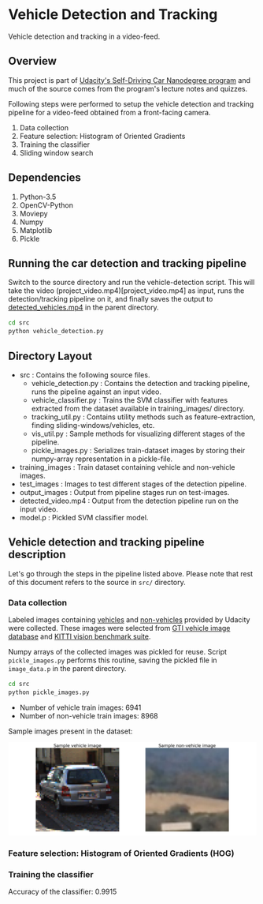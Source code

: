 # Vehicle Detection and Tracking

Vehicle detection and tracking in a video-feed.


## Overview

This project is part of [Udacity's Self-Driving Car Nanodegree program](https://www.udacity.com/drive)
and much of the source comes from the program's lecture notes and quizzes.

Following steps were performed to setup the vehicle detection and tracking
pipeline for a video-feed obtained from a front-facing camera.

1. Data collection
2. Feature selection: Histogram of Oriented Gradients
3. Training the classifier
4. Sliding window search


## Dependencies
1. Python-3.5
2. OpenCV-Python
3. Moviepy
4. Numpy
5. Matplotlib
6. Pickle


## Running the car detection and tracking pipeline
Switch to the source directory and run the vehicle-detection script.
This will take the video (project_video.mp4)[project_video.mp4]
as input, runs the detection/tracking pipeline on it, and finally saves the output
to [detected_vehicles.mp4](detected_vehicles.mp4) in the parent directory.
```bash
cd src
python vehicle_detection.py
```


## Directory Layout
* src : Contains the following source files.
  * vehicle_detection.py : Contains the detection and tracking pipeline, runs
  the pipeline against an input video.
  * vehicle_classifier.py : Trains the SVM classifier with features extracted
  from the dataset available in training_images/ directory.
  * tracking_util.py : Contains utility methods such as feature-extraction,
  finding sliding-windows/vehicles, etc.
  * vis_util.py : Sample methods for visualizing different stages of the pipeline.
  * pickle_images.py : Serializes train-dataset images by storing their numpy-array
   representation in a pickle-file.
* training_images : Train dataset containing vehicle and non-vehicle images.
* test_images : Images to test different stages of the detection pipeline.
* output_images : Output from pipeline stages run on test-images.
* detected_video.mp4 : Output from the detection pipeline run on the input video.
* model.p : Pickled SVM classifier model.


## Vehicle detection and tracking pipeline description
Let's go through the steps in the pipeline listed above. Please note that rest
of this document refers to the source in `src/` directory.


### Data collection
Labeled images containing [vehicles](https://s3.amazonaws.com/udacity-sdc/Vehicle_Tracking/vehicles.zip)
and [non-vehicles](https://s3.amazonaws.com/udacity-sdc/Vehicle_Tracking/non-vehicles.zip)
provided by Udacity were collected. These images were selected from
[GTI vehicle image database](http://www.gti.ssr.upm.es/data/Vehicle_database.html)
and [KITTI vision benchmark suite](http://www.cvlibs.net/datasets/kitti/).

Numpy arrays of the collected images was pickled for reuse. Script
`pickle_images.py` performs this routine, saving the pickled file in `image_data.p`
in the parent directory.
```bash
cd src
python pickle_images.py
```

- Number of vehicle train images: 6941
- Number of non-vehicle train images: 8968

Sample images present in the dataset:

![sample-images](output_images/sample_images.png)


### Feature selection:  Histogram of Oriented Gradients (HOG)


### Training the classifier
Accuracy of the classifier: 0.9915
